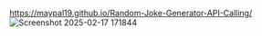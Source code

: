 https://maypal19.github.io/Random-Joke-Generator-API-Calling/
![Screenshot 2025-02-17 171844](https://github.com/user-attachments/assets/641f36d0-fb9a-44a1-ab16-4749384e0fe8)
